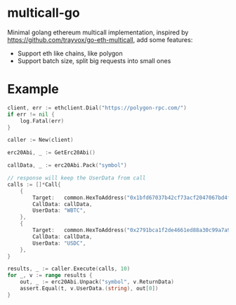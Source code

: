 # multicall-go

Minimal golang ethereum multicall implementation, inspired by https://github.com/trayvox/go-eth-multicall, add some features:

* Support eth like chains, like polygon
* Support batch size, split big requests into small ones

# Example

```go
client, err := ethclient.Dial("https://polygon-rpc.com/")
if err != nil {
	log.Fatal(err)
}

caller := New(client)

erc20Abi, _ := GetErc20Abi()

callData, _ := erc20Abi.Pack("symbol")

// response will keep the UserData from call
calls := []*Call{
	{
		Target:   common.HexToAddress("0x1bfd67037b42cf73acf2047067bd4f2c47d9bfd6"),
		CallData: callData,
		UserData: "WBTC",
	},
	{
		Target:   common.HexToAddress("0x2791bca1f2de4661ed88a30c99a7a9449aa84174"),
		CallData: callData,
		UserData: "USDC",
	},
}

results, _ := caller.Execute(calls, 10)
for _, v := range results {
	out, _ := erc20Abi.Unpack("symbol", v.ReturnData)
	assert.Equal(t, v.UserData.(string), out[0])
}
```
